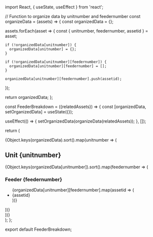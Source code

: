import React, { useState, useEffect } from 'react';

// Function to organize data by unitnumber and feedernumber
const organizeData = (assets) => {
  const organizedData = {};

  assets.forEach(asset => {
    const { unitnumber, feedernumber, assetid } = asset;

    if (!organizedData[unitnumber]) {
      organizedData[unitnumber] = {};
    }

    if (!organizedData[unitnumber][feedernumber]) {
      organizedData[unitnumber][feedernumber] = [];
    }

    organizedData[unitnumber][feedernumber].push(assetid);
  });

  return organizedData;
};

const FeederBreakdown = ({relatedAssets}) => {
  const [organizedData, setOrganizedData] = useState({});

  useEffect(() => {
    setOrganizedData(organizeData(relatedAssets));
  }, []);

  return (
    <div className="flex flex-wrap">
      {Object.keys(organizedData).sort().map(unitnumber => (
        <div key={unitnumber} className="m-4 p-4 border border-gray-300 flex-1">
          <h2 className="text-lg font-bold">Unit {unitnumber}</h2>
          {Object.keys(organizedData[unitnumber]).sort().map(feedernumber => (
            <div key={feedernumber} className="mt-2 p-2 border border-gray-200">
              <h3 className="text-md font-semibold">Feeder {feedernumber}</h3>
              <ul className="list-none pl-0">
                {organizedData[unitnumber][feedernumber].map(assetid => (
                  <li key={assetid} className="ml-4">{assetid}</li>
                ))}
              </ul>
            </div>
          ))}
        </div>
      ))}
    </div>
  );
};

export default FeederBreakdown;
